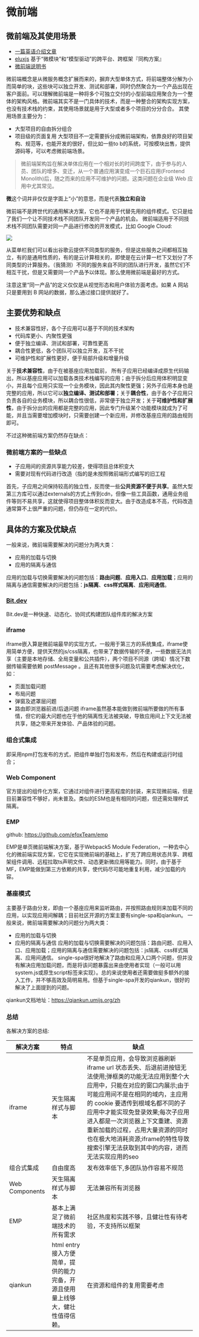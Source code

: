 #  微前端

## 微前端及其使用场景

- [一篇英语介绍文章](https://micro-frontends.org/)
- [eluxjs](https://github.com/hiisea/elux) 基于“微模块”和“模型驱动”的跨平台、跨框架『同构方案』
- [微前端说明书](https://www.v2think.com/micro-front-end-specification)

微前端概念是从微服务概念扩展而来的，摒弃大型单体方式，将前端整体分解为小而简单的块，这些块可以独立开发、测试和部署，同时仍然聚合为一个产品出现在客户面前。可以理解微前端是一种将多个可独立交付的小型前端应用聚合为一个整体的架构风格。微前端其实不是一门具体的技术，而是一种整合的架构实现方案，也没有技术栈的约束，其使用场景就是用于大型或者多个项目的分分合合。
其使用场景主要分为：
- 大型项目的自由拆分组合
- 项目级的页面复用
大型项目不一定需要拆分成微前端架构，依靠良好的项目架构、规范等，也能开发的很好，但比如一些to b的系统，可按模块出售，提供源码等，可以考虑微前端场景。
  
> 微前端架构旨在解决单体应用在一个相对长的时间跨度下，由于参与的人员、团队的增多、变迁，从一个普通应用演变成一个巨石应用(Frontend Monolith)后，随之而来的应用不可维护的问题。这类问题在企业级 Web 应用中尤其常见。

**微**这个词并非仅仅是字面上“小”的意思，而是代表**独立和自治**

微前端不是跨世代的通用解决方案，它也不是用于代替先用的组件模式。它只是给了我们一个让不同技术栈不同团队开发同一个产品的机会。
微前端适用于不同技术栈不同团队需要对同一产品进行修改的开发模式，比如 Google Cloud:

![](./image/google-cloud.png)

从菜单栏我们可以看出谷歌云提供不同类型的服务，但是这些服务之间都相互独立，有的是通用性质的，有的是云计算相关的，即使是在云计算一栏下又划分了不同类型的计算服务。（我猜测）不同的服务来自不同的团队进行开发，虽然它们不相互干扰，但是又需要同一个产品予以体现。那么使用微前端是最好的方式。

注意这里“同一产品”的定义仅仅是从视觉形态和用户体验方面考虑。如果 A 网站只是要用到 B 网站的数据，那么通过接口提供就好了。

## 主要优势和缺点
- 技术兼容性好，各个子应用可以基于不同的技术架构
- 代码库更小、内聚性更强
- 便于独立编译、测试和部署，可靠性更高
- 耦合性更低，各个团队可以独立开发，互不干扰
- 可维护性和扩展性更好，便于局部升级和增量升级

关于**技术兼容性**，由于在被基座应用加载前， 所有子应用已经编译成原生代码输出，所以基座应用可以加载各类技术栈编写的应用；由于拆分后应用体积明显变小，并且每个应用只实现一个业务模块，因此其内聚性更强；另外子应用本身也是完整的应用，所以它可以**独立编译、测试和部署**；关于**耦合性**，由于各个子应用只负责各自的业务模块，所以耦合性很低，非常便于独立开发；关于**可维护性和扩展性**，由于拆分出的应用都是完整的应用，因此专门升级某个功能模块就成为了可能，并且当需要增加模块时，只需要创建一个新应用，并修改基座应用的路由规则即可。

不过这种微前端方案仍然存在缺点：

### 微前端方案的一些缺点
- 子应用间的资源共享能力较差，使得项目总体积变大
- 需要对现有代码进行改造（指的是未按照微前端形式编写的旧工程

首先，子应用之间保持较高的独立性，反而使一些**公共资源不便于共享**。虽然大型第三方库可以通过externals的方式上传到cdn，但像一些工具函数，通用业务组件等则不易共享，这就使得项目整体体积反而变大。由于改造成本不高，代码改造通常算不上很严重的问题，但仍存在一定的代价。

## 具体的方案及优缺点

一般来说，微前端需要解决的问题分为两大类：

- 应用的加载与切换
- 应用的隔离与通信

应用的加载与切换需要解决的问题包括：**路由问题**、**应用入口**、**应用加载**；应用的隔离与通信需要解决的问题包括：**js隔离**、**css样式隔离**、**应用间通信**。

### [Bit.dev](https://bit.dev/docs/quick-start)

Bit.dev是一种快速、动态化、协同式构建团队组件库的解决方案

### iframe
iframe嵌入算是微前端最早的实现方式，一般用于第三方的系统集成，iframe使用简单方便，提供天然的js/css隔离，也带来了数据传输的不便，一些数据无法共享（主要是本地存储、全局变量和公共插件），两个项目不同源（跨域）情况下数据传输需要依赖 postMessage 。且还有其他很多问题及坑需要考虑解决优化，如：
- 页面加载问题
- 布局问题
- 弹窗及遮罩层问题
- 路由即浏览器前进/后退问题
iframe虽然基本能做到微前端所要做的所有事情，但它的最大问题也在于他的隔离性无法被突破，导致应用间上下文无法被共享，随之带来开发体验、产品体验的问题。
  
### 组合式集成
即采用npm打包发布的方式，把组件单独打包和发布，然后在构建或运行时组合；

### Web Component
官方提出的组件化方案，它通过对组件进行更高程度的封装，来实现微前端，但是目前兼容性不够好，尚未普及。类似的ESM也是有相同的问题，但还需处理样式隔离。

### EMP

github: https://github.com/efoxTeam/emp

EMP是单页微前端解决方案，基于Webpack5 Module Federation，一种去中心化的微前端实现方案，它它在实现微前端的基础上，扩充了跨应用状态共享、跨框架组件调用、远程拉取ts声明文件、动态更新微应用等能力。同时，由于基于MF，EMP能做到第三方依赖的共享，使代码尽可能地重复利用，减少加载的内容。

### 基座模式
主要基于路由分发，即由一个基座应用来监听路由，并按照路由规则来加载不同的应用，以实现应用间解耦；目前社区开源的方案主要有single-spa和qiankun。
一般来说，微前端需要解决的问题分为两大类：
- 应用的加载与切换
- 应用的隔离与通信
应用的加载与切换需要解决的问题包括：路由问题、应用入口、应用加载；应用的隔离与通信需要解决的问题包括：js隔离、css样式隔离、应用间通信。
single-spa很好地解决了路由和应用入口两个问题，但并没有解决应用加载问题，而是将该问题暴露出来由使用者实现（一般可以用system.js或原生script标签来实现）。总的来说使用者还需要做挺多额外的接入工作，并不够高效及简明易用。但基于single-spa开发的qiankun，很好的解决了上面提到的问题。

qiankun文档地址：https://qiankun.umijs.org/zh

### 总结

各解决方案的总结:

|  解决方案   | 特点  | 缺点 |
|  ----  | ----  |----  |
| iframe  | 天生隔离样式与脚本 |不是单页应用，会导致浏览器刷新 iframe url 状态丢失、后退前进按钮无法使用;弹框类的功能无法应用到整个大应用中，只能在对应的窗口内展示;由于可能应用间不是在相同的域内，主应用的 cookie 要透传到根域名都不同的子应用中才能实现免登录效果;每次子应用进入都是一次浏览器上下文重建、资源重新加载的过程，占用大量资源的同时也在极大地消耗资源;iframe的特性导致搜索引擎无法获取到其中的内容，进而无法实现应用的seo  |
| 组合式集成  | 自由度高 |发布效率低下,多团队协作容易不规范  |
| Web Components  | 天生隔离样式与脚本 |无法兼容所有浏览器  |
| EMP  | 基本上满足了微前端技术的所有需求 |社区热度和实践不够，且健壮性有待考验，不支持所以框架  |
| qiankun  | html entry接入方便简单，提供的能力完备，开源且使用量上线够大，健壮性值得信赖。 |在资源和组件的复用需要考虑  |

